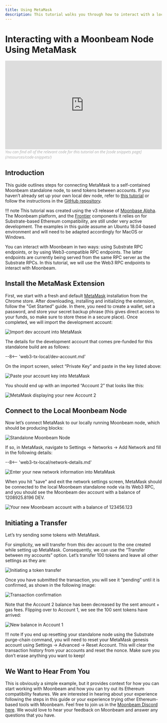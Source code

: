 ```yaml
---
title: Using MetaMask
description: This tutorial walks you through how to interact with a local Moonbeam node using a default installation of the MetaMask browser plug-in.
---
```


# Interacting with a Moonbeam Node Using MetaMask
<style>.embed-container { position: relative; padding-bottom: 56.25%; height: 0; overflow: hidden; max-width: 100%; } .embed-container iframe, .embed-container object, .embed-container embed { position: absolute; top: 0; left: 0; width: 100%; height: 100%; }</style><div class='embed-container'><iframe src='https://www.youtube.com/embed//hrpBd2-a7as' frameborder='0' allowfullscreen></iframe></div>
<style>.caption { font-family: Open Sans, sans-serif; font-size: 0.9em; color: rgba(170, 170, 170, 1); font-style: italic; letter-spacing: 0px; position: relative;}</style><div class='caption'>You can find all of the relevant code for this tutorial on the [code snippets page](/resources/code-snippets/)</div>

## Introduction  

This guide outlines steps for connecting MetaMask to a self-contained Moonbeam standalone node, to send tokens between accounts. If you haven’t already set up your own local dev node, refer to [this tutorial](/getting-started/setting-up-a-node/) or follow the instructions in the [GitHub repository](https://github.com/PureStake/moonbeam/tree/moonbeam-tutorials).

!!! note
    This tutorial was created using the v3 release of [Moonbase Alpha](https://github.com/PureStake/moonbeam/releases/tag/v0.3.0). The Moonbeam platform, and the [Frontier](https://github.com/paritytech/frontier) components it relies on for Substrate-based Ethereum compatibility, are still under very active development. The examples in this guide assume an Ubuntu 18.04-based environment and will need to be adapted accordingly for MacOS or Windows.

You can interact with Moonbeam in two ways: using Substrate RPC endpoints, or by using Web3-compatible RPC endpoints. The latter endpoints are currently being served from the same RPC server as the Substrate RPCs. In this tutorial, we will use the Web3 RPC endpoints to interact with Moonbeam.

## Install the MetaMask Extension

First, we start with a fresh and default [MetaMask](https://metamask.io/) installation from the Chrome store. After downloading, installing and initializing the extension, follow the "Get Started" guide. In there, you need to create a wallet, set a password, and store your secret backup phrase (this gives direct access to your funds, so make sure to store these in a secure place). Once completed, we will import the development account:

![Import dev account into MetaMask](/images/metamask/using-metamask-1.png)

The details for the development account that comes pre-funded for this standalone build are as follows:

--8<-- 'web3-tx-local/dev-account.md'

On the import screen, select “Private Key” and paste in the key listed above:

![Paste your account key into MetaMask](/images/metamask/using-metamask-2.png)

You should end up with an imported “Account 2” that looks like this:

![MetaMask displaying your new Account 2](/images/metamask/using-metamask-3.png)

## Connect to the Local Moonbeam Node

Now let’s connect MetaMask to our locally running Moonbeam node, which should be producing blocks:

![Standalone Moonbeam Node](/images/metamask/using-metamask-9.png)

If so, in MetaMask, navigate to Settings -> Networks -> Add Network and fill in the following details:

--8<-- 'web3-tx-local/network-details.md'

![Enter your new network information into MetaMask](/images/metamask/using-metamask-4.png)

When you hit "save" and exit the network settings screen, MetaMask should be connected to the local Moonbeam standalone node via its Web3 RPC, and you should see the Moonbeam dev account with a balance of 1208925.8196 DEV.

![Your new Moonbeam account with a balance of 123456.123](/images/metamask/using-metamask-5.png)

## Initiating a Transfer

Let’s try sending some tokens with MetaMask.

For simplicity, we will transfer from this dev account to the one created while setting up MetaMask. Consequently, we can use the “Transfer between my accounts” option. Let’s transfer 100 tokens and leave all other settings as they are:

![Initiating a token transfer](/images/metamask/using-metamask-6.png)

Once you have submitted the transaction, you will see it “pending” until it is confirmed, as shown in the following image:

![Transaction confirmation](/images/metamask/using-metamask-7.png)

Note that the Account 2 balance has been decreased by the sent amount + gas fees. Flipping over to Account 1, we see the 100 sent tokens have arrived:

![New balance in Account 1](/images/metamask/using-metamask-8.png)

!!! note
    If you end up resetting your standalone node using the Substrate purge-chain command, you will need to reset your MetaMask genesis account using Settings -> Advanced -> Reset Account. This will clear the transaction history from your accounts and reset the nonce. Make sure you don’t erase anything you want to keep!

## We Want to Hear From You

This is obviously a simple example, but it provides context for how you can start working with Moonbeam and how you can try out its Ethereum compatibility features. We are interested in hearing about your experience following the steps in this guide or your experience trying other Ethereum-based tools with Moonbeam. Feel free to join us in the [Moonbeam Discord here](https://discord.gg/PfpUATX). We would love to hear your feedback on Moonbeam and answer any questions that you have.
